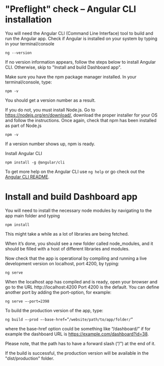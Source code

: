 


# "Preflight" check – Angular CLI installation
You will need the Angular CLI (Command Line Interface) tool to build  and run the Angular app. Check if Angular is installed on your system by typing in your terminal/console

`ng --version`

If no version information appears, follow the steps below to install Angular CLI. Otherwise, skip to "Install and build Dashboard app".

Make sure you have the npm package manager installed. In your terminal/console, type: 

`npm -v`

You should get a version number as a result.

If you do not, you must install Node.js. Go to https://nodejs.org/en/download/, download the proper installer for your OS and follow the instructions. Once again, check that npm has been installed as part of Node.js

`npm -v`

If a version number shows up, npm is ready.

Install Angular CLI

`npm install -g @angular/cli`

To get more help on the Angular CLI use `ng help` or go check out the [Angular CLI README](https://github.com/angular/angular-cli/blob/master/README.md).

# Install and build Dashboard app

You will need to install the necessary node modules by navigating to the app main folder and typing

`npm install`

This might take a while as a lot of libraries are being fetched.

When it’s done, you should see a new folder called node_modules, and it should be filled with a host of different libraries and modules.

Now check that the app is operational by compiling and running a live development version on localhost, port 4200, by typing:

`ng serve`

When the localhost app has compiled and is ready, open your browser and go to the URL  http://localhost:4200
Port 4200 is the default. You can define another port by adding the port-option, for example:

`ng serve –-port=2398`

To build the production version of the app, type:

`ng build –-prod –-base-href=”/website/path/to/app/folder/”`

where the base-href option could be something like “/dashboard/” if for example the dashboard URL is https://example.com/dashboard?id=38. 

Please note, that the path has to have a forward slash (“/”) at the end of it.

If the build is successful, the production version will be available in the "dist/production" folder.
